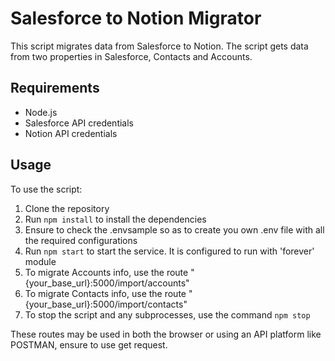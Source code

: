 # Salesforce to Notion Migrator

This script migrates data from Salesforce to Notion. The script gets data from two properties in Salesforce, Contacts and Accounts.

## Requirements

* Node.js
* Salesforce API credentials
* Notion API credentials

## Usage

To use the script:
1. Clone the repository
2. Run `npm install` to install the dependencies
3. Ensure to check the .envsample so as to create you own .env file with all the required configurations
4. Run `npm start` to start the service. It is configured to run with 'forever' module
5. To migrate Accounts info, use the route "{your_base_url}:5000/import/accounts"
6. To migrate Contacts info, use the route "{your_base_url}:5000/import/contacts"
7. To stop the script and any subprocesses, use the command `npm stop`

These routes may be used in both the browser or using an API platform like POSTMAN, ensure to use get request.


